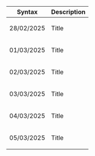 | Syntax | Description |
| --- | ----------- |
| <p>28/02/2025</p> | Title |
| <p>01/03/2025</p> | Title |
| <p>02/03/2025</p> | Title |
| <p>03/03/2025</p> | Title |
| <p>04/03/2025</p> | Title |
| <p>05/03/2025</p> | Title |
